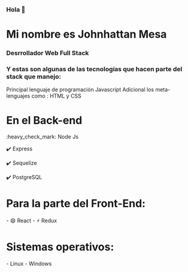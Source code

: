 ### Hola  👋


<h1>Mi nombre es Johnhattan Mesa</h1>
<h3>Desrrollador Web Full Stack </h3>

<h3>Y estas son algunas de las tecnologías que hacen parte del stack que manejo:</h3>

<p>
Principal lenguaje de programación Javascript 
Adicional los meta- lenguajes como : HTML y CSS 
</p>



<h1>En el Back-end</h1>
:heavy_check_mark: Node Js 

:heavy_check_mark: Express 

:heavy_check_mark: Sequelize

:heavy_check_mark: PostgreSQL

<h1>Para la parte del Front-End:</h1>
- 😄 React
- ⚡  Redux

<h1>Sistemas operativos:</h1>
- Linux
- Windows
